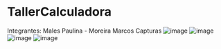 # TallerCalculadora
Integrantes: Males Paulina - Moreira Marcos
Capturas
![image](https://user-images.githubusercontent.com/105298870/177378728-e86da882-f855-459c-968b-19e2aef96d97.png)
![image](https://user-images.githubusercontent.com/105298870/177378754-380071fb-ef12-46e1-8618-89e5b9a36939.png)
![image](https://user-images.githubusercontent.com/105298870/177378908-5e3b9d8d-9e89-4875-ba8f-a024621a418f.png)
![image](https://user-images.githubusercontent.com/105298870/177378927-42d004e0-0385-46b7-9628-f0d3a953df66.png)




